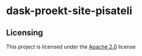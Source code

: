 # dask-proekt-site-pisateli

## Licensing
This project is licensed under the [Apache 2.0](LICENSE) license